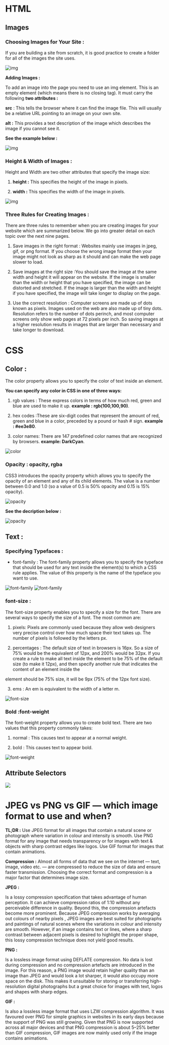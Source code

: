 # HTML
## Images 
### Choosing Images for Your Site :

If you are building a site from scratch, it is good 
practice to create a folder for all of the images 
the site uses.

![img](https://d2h0cx97tjks2p.cloudfront.net/blogs/wp-content/uploads/sites/2/2020/07/html-images-df.jpg)

**Adding Images :**

To add an image into the page 
you need to use an img
element. This is an empty 
element (which means there is 
no closing tag). It must carry the 
following **two attributes :**

**src** : This tells the browser where 
it can find the image file. This 
will usually be a relative URL 
pointing to an image on your 
own site. 

**alt :**
This provides a text description 
of the image which describes the 
image if you cannot see it.

**See the example below :**

![img](https://cdo-curriculum.s3.amazonaws.com/media/uploads/img_tag.png)

### Height & Width of Images :

Height and Width  are  two other attributes 
that specify the image size:

1. **height :** This specifies the height of the 
image in pixels.

2. **width :** This specifies the width of the 
image in pixels.

![img](https://www.wikihow.com/images/thumb/b/be/Set-Image-Width-and-Height-Using-HTML-Step-3-Version-3.jpg/v4-460px-Set-Image-Width-and-Height-Using-HTML-Step-3-Version-3.jpg.webp)


### Three Rules for Creating Images :

There are three rules to remember when you 
are creating images for your website which are 
summarized below. We go into greater detail 
on each topic over the next nine pages.

1. Save images in the right format : Websites mainly use images in jpeg, gif, or png format. If you 
choose the wrong image format then your image might not look as sharp as it should and can make the web page slower to load.

2. Save images at the right size :You should save the image at the same width and height it will appear on the website. If the image is smaller than the width or height that you have specified, the image can be distorted and stretched. If the image is larger than the width and height if you have specified, the image will take longer to 
display on the page.

3. Use the correct resolution : Computer screens are made up 
of dots known as pixels. Images used on the web are also made 
up of tiny dots. Resolution refers to the number of dots perinch, and most computer screens only show web pages at 72 pixels per inch. So saving images at a higher resolution results in images that are larger than necessary and take longer to download.

# CSS 

## Color :

The color property allows you 
to specify the color of text inside 
an element. 

**You can specify any color in CSS in one of three ways:**

1. rgb values : These express colors in terms 
of how much red, green and blue are used to make it up. 
**example : rgb(100,100,90)**.

 2. hex codes :These are six-digit codes that represent the amount of red, green and blue in a color, preceded by a pound or hash # sign.
 **example : #ee3e80**.

3. color names:
There are 147 predefined color 
names that are recognized 
by browsers. **example: 
DarkCyan**.


![color](https://cdn.educba.com/academy/wp-content/uploads/2020/03/CSS-Color-Codes.jpg)

### Opacity : opacity, rgba

CSS3 introduces the opacity
property which allows you to 
specify the opacity of an element 
and any of its child elements. 
The value is a number between 
0.0 and 1.0 (so a value of 0.5
is 50% opacity and 0.15 is 15% 
opacity).


![opacity](https://community.adobe.com/legacyfs/online/1775293_opecity.png)

**See the decription below :**

![opacity](https://odwebdesign.net/uploads/e/fb/17/adding-transparencies-and-gradients-with-css_3.png)

## Text :

### Specifying Typefaces :

+ font-family : The font-family property 
allows you to specify the 
typeface that should be used for 
any text inside the element(s) to 
which a CSS rule applies.
The value of this property is the 
name of the typeface you want 
to use.

![font-family](https://www.w3schools.com/css/serif.gif)
![font-family](https://user-images.githubusercontent.com/1515413/47589898-e534be80-d96a-11e8-9a8f-8af19d7daad1.png)

### font-size :

The font-size property enables 
you to specify a size for the 
font. There are several ways to 
specify the size of a font. The 
most common are:

1. pixels: Pixels are commonly used 
because they allow web 
designers very precise control 
over how much space their text 
takes up. The number of pixels is 
followed by the letters px.

2. percentages : The default size of text in 
browsers is 16px. So a size of 
75% would be the equivalent of 
12px, and 200% would be 32px.
If you create a rule to make all 
text inside the <body> element 
to be 75% of the default size (to 
make it 12px), and then specify 
another rule that indicates the 
content of an element inside the 
<body> element should be 75% 
size, it will be 9px (75% of the 
12px font size).

3. ems : An em is equivalent to the width 
of a letter m.

![font-size](https://image.slidesharecdn.com/week12-font-size-141120053802-conversion-gate02/95/week-12-css-font-size-4-638.jpg?cb=1416461909)

### Bold :font-weight

The font-weight property 
allows you to create bold text. 
There are two values that this 
property commonly takes:

1. normal : This causes text to appear at a normal weight.

2. bold : This causes text to appear bold.

![font-weight](https://htmldog.com/figures/weightStyle.gif)

## Attribute Selectors

![](https://cf.ppt-online.org/files/slide/k/Kbp3XcismqFREgGuz9OBIWY1vDx6MwHVeZQjC5/slide-9.jpg)


# JPEG vs PNG vs GIF — which image format to use and when?


**TL;DR :** Use JPEG format for all images that contain a natural scene or photograph where variation in colour and intensity is smooth. Use PNG format for any image that needs transparency or for images with text & objects with sharp contrast edges like logos. Use GIF format for images that contain animations.

**Compression :** Almost all forms of data that we see on the internet — text, image, video etc. — are compressed to reduce the size of data and ensure faster transmission. Choosing the correct format and compression is a major factor that determines image size.

**JPEG :** 

Is a lossy compression specification that takes advantage of human perception. It can achieve compression ratios of 1:10 without any perceivable difference in quality. Beyond this, the compression artefacts become more prominent. Because JPEG compression works by averaging out colours of nearby pixels , JPEG images are best suited for photographs and paintings of natural scenes where the variations in colour and intensity are smooth. However, if an image contains text or lines, where a sharp contrast between adjacent pixels is desired to highlight the proper shape, this lossy compression technique does not yield good results.


**PNG :**

 Is a lossless image format using DEFLATE compression. No data is lost during compression and no compression artefacts are introduced in the image. For this reason, a PNG image would retain higher quality than an image than JPEG and would look a lot sharper, it would also occupy more space on the disk. This makes it unsuitable for storing or transferring high-resolution digital photographs but a great choice for images with text, logos and shapes with sharp edges.

 **GIF :**
 
  Is also a lossless image format that uses LZW compression algorithm. It was favoured over PNG for simple graphics in websites in its early days because the support of PNG was still growing. Given that PNG is now supported across all major devices and that PNG compression is about 5–25% better than GIF compression, GIF images are now mainly used only if the image contains animations.